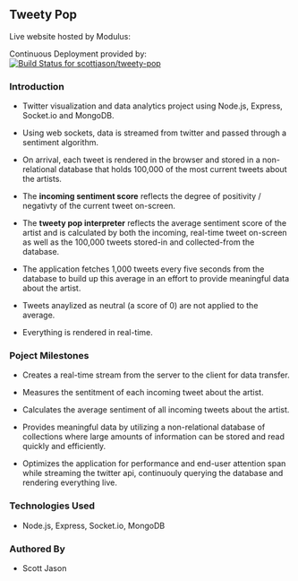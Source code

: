 ## Tweety Pop

Live website hosted by Modulus: 

Continuous Deployment provided by: [ ![Build Status for scottjason/tweety-pop](https://www.codeship.io/projects/4b24b7f0-0e2f-0132-708c-6622b841f5fb/status)](https://www.codeship.io/projects/32375)

### Introduction

- Twitter visualization and data analytics project using Node.js, Express, Socket.io and MongoDB.

- Using web sockets, data is streamed from twitter and passed through a sentiment algorithm.

- On arrival, each tweet is rendered in the browser and stored in a non-relational database that holds 100,000 of the most current tweets about the artists.

- The **incoming sentiment score** reflects the degree of positivity / negativty of the current tweet on-screen.

- The **tweety pop interpreter** reflects the average sentiment score of the artist and is calculated by both the incoming, real-time tweet on-screen as well as the 100,000 tweets stored-in and collected-from the database.

- The application fetches 1,000 tweets every five seconds from the database to build up this average in an effort to provide meaningful data about the artist.

- Tweets anaylized as neutral (a score of 0) are not applied to the average.

- Everything is rendered in real-time.

### Poject Milestones

- Creates a real-time stream from the server to the client for data transfer.

- Measures the sentitment of each incoming tweet about the artist.

- Calculates the average sentiment of all incoming tweets about the artist.

- Provides meaningful data by utilizing a non-relational database of   collections where large amounts of information can be stored and read quickly and efficiently.

- Optimizes the application for performance and end-user attention span while streaming the twitter api, continuouly querying the database and rendering everything live.

### Technologies Used

- Node.js, Express, Socket.io, MongoDB

### Authored By
- Scott Jason
